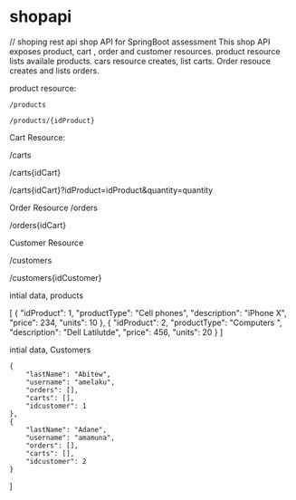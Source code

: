 # shopapi
// shoping rest api
shop API for SpringBoot assessment
This shop API exposes product, cart , order and customer resources.
product resource lists availale products.
cars resource creates, list carts.
Order resouce creates and lists orders.

product resource:

	/products
	
	/products/{idProduct}	
	
Cart Resource:

/carts

/carts{idCart}

/carts{idCart}?idProduct=idProduct&quantity=quantity


Order Resource
/orders

/orders{idCart}


Customer Resource

/customers

/customers{idCustomer}


intial data, products

[
    {
        "idProduct": 1,
        "productType": "Cell phones",
        "description": "iPhone X",
        "price": 234,
        "units": 10
    },
    {
        "idProduct": 2,
        "productType": "Computers ",
        "description": "Dell Latilutde",
        "price": 456,
        "units": 20
    }
]


intial data, Customers

    {
        "lastName": "Abitew",
        "username": "amelaku",
        "orders": [],
        "carts": [],
        "idcustomer": 1
    },
    {
        "lastName": "Adane",
        "username": "amamuna",
        "orders": [],
        "carts": [],
        "idcustomer": 2
    }
]
